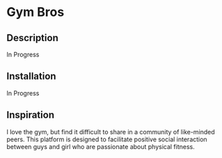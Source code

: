 # Gym Bros

## Description
In Progress

## Installation
In Progress

## Inspiration
I love the gym, but find it difficult to share in a community of like-minded peers. This platform is designed to facilitate positive social interaction between guys and girl who are passionate about physical fitness.

